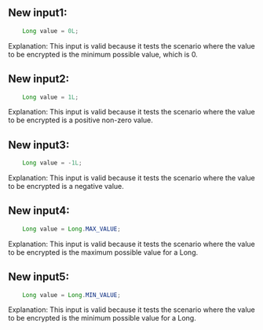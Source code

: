 ## New input1:
```java
    Long value = 0L;
```
Explanation: This input is valid because it tests the scenario where the value to be encrypted is the minimum possible value, which is 0.

## New input2:
```java
    Long value = 1L;
```
Explanation: This input is valid because it tests the scenario where the value to be encrypted is a positive non-zero value.

## New input3:
```java
    Long value = -1L;
```
Explanation: This input is valid because it tests the scenario where the value to be encrypted is a negative value.

## New input4:
```java
    Long value = Long.MAX_VALUE;
```
Explanation: This input is valid because it tests the scenario where the value to be encrypted is the maximum possible value for a Long.

## New input5:
```java
    Long value = Long.MIN_VALUE;
```
Explanation: This input is valid because it tests the scenario where the value to be encrypted is the minimum possible value for a Long.